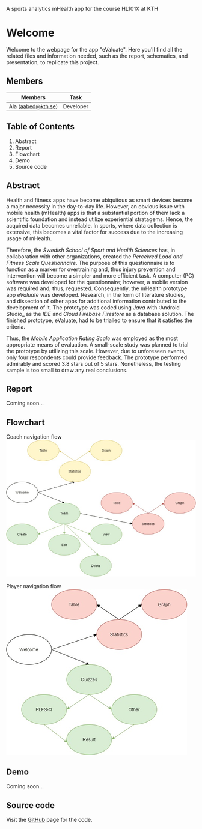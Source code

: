 A sports analytics mHealth app for the course HL101X at KTH

# Welcome

Welcome to the webpage for the app "eValuate".
Here you'll find all the related files and information needed, such as the report, schematics, and presentation, to replicate this project.

## Members

Members | Task
------- | ----
Ala (aabed@kth.se) | Developer

## Table of Contents

1. Abstract
2. Report
3. Flowchart
4. Demo
5. Source code

## Abstract

Health and fitness apps have become ubiquitous as smart devices become a major necessity in the day-to-day life. However, an obvious issue with mobile health (mHealth) apps is that a substantial portion of them lack a scientific foundation and instead utilize experiential stratagems. Hence, the acquired data becomes unreliable. In sports, where data collection is extensive, this becomes a vital factor for success due to the increasing usage of mHealth. 

Therefore, the _Swedish School of Sport and Health Sciences_ has, in collaboration with other organizations, created the _Perceived Load and Fitness Scale Questionnaire_. The purpose of this questionnaire is to function as a marker for overtraining and, thus injury prevention and intervention will become a simpler and more efficient task. A computer (PC) software was developed for the questionnaire; however, a mobile version was required and, thus, requested. Consequently, the mHealth prototype app _eValuate_ was developed. Research, in the form of literature studies, and dissection of other apps for additional information contributed to the development of it. The prototype was coded using _Java_ with :Android Studio_ as the _IDE_ and _Cloud Firebase Firestore_ as a database solution. The finished prototype, eValuate, had to be trialled to ensure that it satisfies the criteria. 

Thus, the _Mobile Application Rating Scale_ was employed as the most appropriate means of evaluation. A small-scale study was planned to trial the prototype by utilizing this scale. However, due to unforeseen events, only four respondents could provide feedback. The prototype performed admirably and scored 3.8 stars out of 5 stars. Nonetheless, the testing sample is too small to draw any real conclusions.

## Report
Coming soon...

## Flowchart

Coach navigation flow
![Coach flowchart](https://github.com/Creepo/eValuate/blob/master/Flowchart%20coach.jpg)

Player navigation flow
![Player flowchart](https://github.com/Creepo/eValuate/blob/master/Flowchart%20player.jpg)

## Demo

Coming soon...

## Source code

Visit the [GitHub](https://github.com/Creepo/eValuate) page for the code. 
